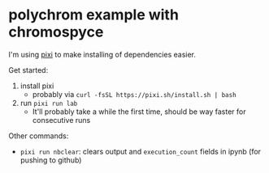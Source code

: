 # polychrom example with chromospyce
I'm using [pixi](https://pixi.sh/latest/) to make installing of dependencies
easier.

Get started:
1. install pixi
    - probably via `curl -fsSL https://pixi.sh/install.sh | bash`
2. run `pixi run lab`
    - It'll probably take a while the first time, should be way faster for
    consecutive runs

Other commands:
- `pixi run nbclear`: clears output and `execution_count` fields in ipynb (for
pushing to github)
